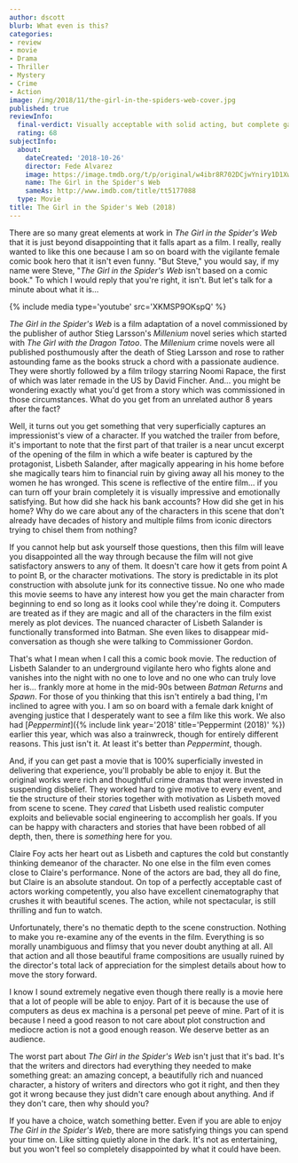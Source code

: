 ```yaml
---
author: dscott
blurb: What even is this?
categories:
- review
- movie
- Drama
- Thriller
- Mystery
- Crime
- Action
image: /img/2018/11/the-girl-in-the-spiders-web-cover.jpg
published: true
reviewInfo:
  final-verdict: Visually acceptable with solid acting, but complete garbage for storytelling.
  rating: 68
subjectInfo:
  about:
    dateCreated: '2018-10-26'
    director: Fede Alvarez
    image: https://image.tmdb.org/t/p/original/w4ibr8R702DCjwYniry1D1XwQXj.jpg
    name: The Girl in the Spider's Web
    sameAs: http://www.imdb.com/title/tt5177088
  type: Movie
title: The Girl in the Spider's Web (2018)
---
```


There are so many great elements at work in *The Girl in the Spider's Web* that it is just beyond disappointing that it falls apart as a film. I really, really wanted to like this one because I am so on board with the vigilante female comic book hero that it isn't even funny. "But Steve," you would say, if my name were Steve, "*The Girl in the Spider's Web* isn't based on a comic book." To which I would reply that you're right, it isn't. But let's talk for a minute about what it is...

{% include media type='youtube' src='XKMSP9OKspQ' %}

*The Girl in the Spider's Web* is a film adaptation of a novel commissioned by the publisher of author Stieg Larsson's *Millenium* novel series which started with *The Girl with the Dragon Tatoo*. The *Millenium* crime novels were all published posthumously after the death of Stieg Larsson and rose to rather astounding fame as the books struck a chord with a passionate audience. They were shortly followed by a film trilogy starring Noomi Rapace, the first of which was later remade in the US by David Fincher. And... you might be wondering exactly what you'd get from a story which was commissioned in those circumstances. What do you get from an unrelated author 8 years after the fact? 

Well, it turns out you get something that very superficially captures an impressionist's view of a character. If you watched the trailer from before, it's important to note that the first part of that trailer is a near uncut excerpt of the opening of the film in which a wife beater is captured by the protagonist, Lisbeth Salander, after magically appearing in his home before she magically tears him to financial ruin by giving away all his money to the women he has wronged. This scene is reflective of the entire film... if you can turn off your brain completely it is visually impressive and emotionally satisfying. But how did she hack his bank accounts? How did she get in his home? Why do we care about any of the characters in this scene that don't already have decades of history and multiple films from iconic directors trying to chisel them from nothing?

If you cannot help but ask yourself those questions, then this film will leave you disappointed all the way through because the film will not give satisfactory answers to any of them. It doesn't care how it gets from point A to point B, or the character motivations. The story is predictable in its plot construction with absolute junk for its connective tissue. No one who made this movie seems to have any interest how you get the main character from beginning to end so long as it looks cool while they're doing it. Computers are treated as if they are magic and all of the characters in the film exist merely as plot devices. The nuanced character of Lisbeth Salander is functionally transformed into Batman. She even likes to disappear mid-conversation as though she were talking to Commissioner Gordon.

That's what I mean when I call this a comic book movie. The reduction of Lisbeth Salander to an underground vigilante hero who fights alone and vanishes into the night with no one to love and no one who can truly love her is... frankly more at home in the mid-90s between *Batman Returns* and *Spawn*. For those of you thinking that this isn't entirely a bad thing, I'm inclined to agree with you. I am so on board with a female dark knight of avenging justice that I desperately want to see a film like this work. We also had [*Peppermint*]({% include link year='2018' title='Peppermint (2018)' %}) earlier this year, which was also a trainwreck, though for entirely different reasons. This just isn't it. At least it's better than *Peppermint*, though.

And, if you can get past a movie that is 100% superficially invested in delivering that experience, you'll probably be able to enjoy it. But the original works were rich and thoughtful crime dramas that were invested in suspending disbelief. They worked hard to give motive to every event, and tie the structure of their stories together with motivation as Lisbeth moved from scene to scene. They *cared* that Lisbeth used realistic computer exploits and believable social engineering to accomplish her goals. If you can be happy with characters and stories that have been robbed of all depth, then, there is *something* here for you.

Claire Foy acts her heart out as Lisbeth and captures the cold but constantly thinking demeanor of the character. No one else in the film even comes close to Claire's performance. None of the actors are bad, they all do fine, but Claire is an absolute standout. On top of a perfectly acceptable cast of actors working competently, you also have excellent cinematography that crushes it with beautiful scenes. The action, while not spectacular, is still thrilling and fun to watch. 

Unfortunately, there's no thematic depth to the scene construction. Nothing to make you re-examine any of the events in the film. Everything is so morally unambiguous and flimsy that you never doubt anything at all. All that action and all those beautiful frame compositions are usually ruined by the director's total lack of appreciation for the simplest details about how to move the story forward. 

I know I sound extremely negative even though there really is a movie here that a lot of people will be able to enjoy. Part of it is because the use of computers as deus ex machina is a personal pet peeve of mine. Part of it is because I need a good reason to not care about plot construction and mediocre action is not a good enough reason. We deserve better as an audience. 

The worst part about *The Girl in the Spider's Web* isn't just that it's bad. It's that the writers and directors had everything they needed to make something great: an amazing concept, a beautifully rich and nuanced character, a history of writers and directors who got it right, and then they got it wrong because they just didn't care enough about anything. And if they don't care, then why should you?

If you have a choice, watch something better. Even if you are able to enjoy *The Girl in the Spider's Web*, there are more satisfying things you can spend your time on. Like sitting quietly alone in the dark. It's not as entertaining, but you won't feel so completely disappointed by what it could have been.